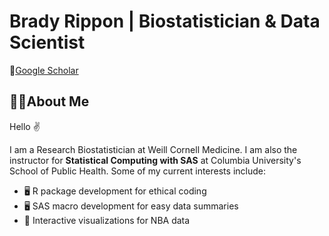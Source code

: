 # Brady Rippon | Biostatistician & Data Scientist
🔗[Google Scholar](https://scholar.google.com/citations?user=dFCzy7wAAAAJ&hl=en)
## 💁‍♀️About Me
Hello ✌️

I am a Research Biostatistician at Weill Cornell Medicine. I am also the instructor for **Statistical Computing with SAS** at Columbia University's School of Public Health. Some of my current interests include:
- 🖥️ R package development for ethical coding
- 🖥️ SAS macro development for easy data summaries
- 🏀 Interactive visualizations for NBA data

<!---
BradyRippon/BradyRippon is a ✨ special ✨ repository because its `README.md` (this file) appears on your GitHub profile.
You can click the Preview link to take a look at your changes.
--->
